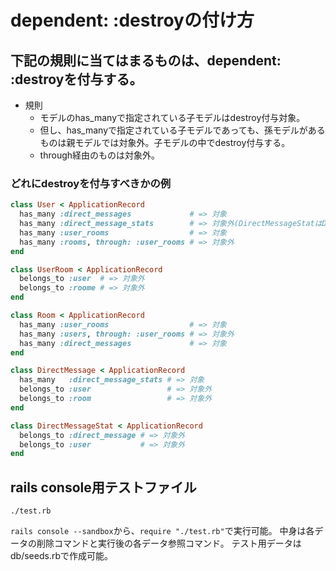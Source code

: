 # dependent: :destroyの付け方

## 下記の規則に当てはまるものは、dependent: :destroyを付与する。
* 規則
  * モデルのhas_manyで指定されている子モデルはdestroy付与対象。
  * 但し、has_manyで指定されている子モデルであっても、孫モデルがあるものは親モデルでは対象外。子モデルの中でdestroy付与する。
  * through経由のものは対象外。

### どれにdestroyを付与すべきかの例
```ruby
class User < ApplicationRecord
  has_many :direct_messages             # => 対象
  has_many :direct_message_stats        # => 対象外(DirectMessageStatはDirectMessageモデルの子モデル(Userから見たら孫モデル)なので、DirectMessageモデルの中でdestroy付与する。
  has_many :user_rooms                  # => 対象
  has_many :rooms, through: :user_rooms # => 対象外
end
```

```ruby
class UserRoom < ApplicationRecord
  belongs_to :user  # => 対象外
  belongs_to :roome # => 対象外
end
```

```ruby
class Room < ApplicationRecord
  has_many :user_rooms                  # => 対象
  has_many :users, through: :user_rooms # => 対象外
  has_many :direct_messages             # => 対象
end
```

```ruby
class DirectMessage < ApplicationRecord
  has_many   :direct_message_stats # => 対象
  belongs_to :user                 # => 対象外
  belongs_to :room                 # => 対象外
end
```

```ruby
class DirectMessageStat < ApplicationRecord
  belongs_to :direct_message # => 対象外
  belongs_to :user           # => 対象外
end
```

## rails console用テストファイル
`./test.rb`

`rails console --sandbox`から、`require "./test.rb"`で実行可能。
中身は各データの削除コマンドと実行後の各データ参照コマンド。
テスト用データはdb/seeds.rbで作成可能。
